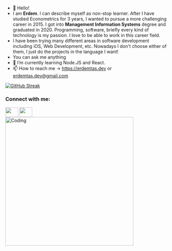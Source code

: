 - 👋 Hello!
- I am **Erdem**. I can describe myself as non-stop learner. After I have studied Econometrics for 3 years,  I wanted to pursue a more challenging career in 2015. I got into **Management Information Systems** degree and graduated in 2020. Programming, software, briefly every kind of technology is my passion. I love to be able to work in this career field.
- I have been trying many different areas in software development including iOS, Web Development, etc. Nowadays I don't choose either of them, I just do the projects in the language I want!
- You can ask me anything
- 🌱 I’m currently learning Node.JS and React. 
- 📫 How to reach me ->  https://erdemtas.dev or erdemtas.dev@gmail.com


[![GitHub Streak](https://github-readme-streak-stats.herokuapp.com/?user=erdemtas-et)](https://git.io/streak-stats)



  
<p align="center">
  <h3 align="left">Connect with me:</h3>
<a href="https://twitter.com/coderthegray" target="blank"><img align="center" src="https://cdn.jsdelivr.net/npm/simple-icons@3.0.1/icons/twitter.svg" alt="" height="30" width="40" /></a>
<a href="https://www.linkedin.com/in/erdem-tas/" target="blank"><img align="center" src="https://cdn.jsdelivr.net/npm/simple-icons@3.0.1/icons/linkedin.svg" alt="" height="30" width="40" /></a>
<br/>


  <img align="left" alt="Coding" width="400" src="https://res.cloudinary.com/practicaldev/image/fetch/s--sNXjzc6P--/c_limit%2Cf_auto%2Cfl_progressive%2Cq_66%2Cw_880/https://media1.tenor.com/images/0c34272909ee2a4db5606a014082312b/tenor.gif%3Fitemid%3D15828752">
